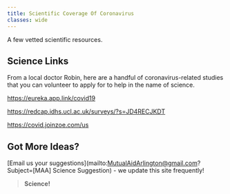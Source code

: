 ```yaml
---
title: Scientific Coverage Of Coronavirus
classes: wide
---
```


A few vetted scientific resources.

## Science Links

From a local doctor Robin, here are a handful of coronavirus-related studies that you can volunteer to apply for to help in the name of science.


https://eureka.app.link/covid19

https://redcap.idhs.ucl.ac.uk/surveys/?s=JD4RECJKDT

https://covid.joinzoe.com/us




## Got More Ideas?

[Email us your suggestions](mailto:MutualAidArlington@gmail.com?Subject=[MAA] Science Suggestion) - we update this site frequently!

> **Science!** <span style="color: #339933"><i class="fa fa-microscope"></i></span>